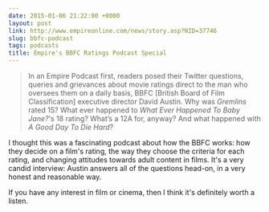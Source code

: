 ```yaml
---
date: 2015-01-06 21:22:00 +0000
layout: post
link: http://www.empireonline.com/news/story.asp?NID=37746
slug: bbfc-podcast
tags: podcasts
title: Empire's BBFC Ratings Podcast Special
---
```


> In an Empire Podcast first, readers posed their Twitter questions, queries and grievances about movie ratings direct to the man who oversees them on a daily basis, BBFC [British Board of Film Classification] executive director David Austin. Why was *Gremlins* rated 15? What ever happened to *What Ever Happened To Baby Jane?*'s 18 rating? What’s a 12A for, anyway? And what happened with *A Good Day To Die Hard*?

I thought this was a fascinating podcast about how the BBFC works: how they decide on a film's rating, the way they choose the criteria for each rating, and changing attitudes towards adult content in films. It's a very candid interview: Austin answers all of the questions head-on, in a very honest and reasonable way.

If you have any interest in film or cinema, then I think it's definitely worth a listen.